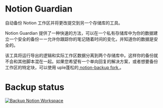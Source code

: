 # Notion Guardian
自动备份 Notion 工作区并将更改提交到另一个存储库的工具。

Notion Guardian 提供了一种快速的方法，可以在一个私有存储库中为你的数据建立一个安全的备份ーー允许你跟踪你的笔记随着时间的变化，并知道你的数据是安全的。

该工具将运行导出的逻辑和实际工作区数据分离到两个存储库中。这样你的备份就不会和其他脚本混在一起。如果您希望有一个单向回复的解决方案，或者想要备份工作区的特定块，可以使用 uple蓬松的[ notion-backup fork ]( https://github.com/upleveled/notion-backup )。

# Backup status
[![Backup Notion Workspace](https://github.com/iamalexblue/notion-guardian/actions/workflows/backup.yml/badge.svg?event=status)](https://github.com/iamalexblue/notion-guardian/actions/workflows/backup.yml)
